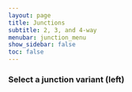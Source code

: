 ```yaml
---
layout: page
title: Junctions
subtitle: 2, 3, and 4-way
menubar: junction_menu
show_sidebar: false
toc: false
---
```


### Select a junction variant (left)
